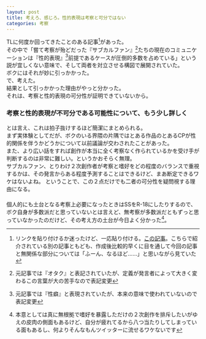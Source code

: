 ```yaml
---
layout: post
title: 考えろ、感じろ。性的表現は考察と可分ではない
categories: 考察
---
```


TLに何度か回ってきたことのある記事[^1]があった。  
その中で「嘗て考察が殆どだった『サブカルファン』[^2]たちの現在のコミュニケーションは『性的表現』[^3]前提であるケースが圧倒的多数を占めている」という説が宜しくない意味で、そして両者を対立させる構図で展開されていた。  
ボクにはそれが妙に引っかかった。  
で、考えた。  
結果として引っかかった理由がやっと分かった。  
それは、考察と性的表現の可分性が証明できていないから。  

### 考察と性的表現が不可分である可能性について、もう少し詳しく
とは言え、これは拍子抜けするほど簡潔にまとめられる。  
まず実体験としてだが、ボクのいる界隈の片隅ではとある作品のとあるCPが性的関係を伴うかどうかについて以前議論が交わされたことがあった。  
また、より広い話をすれば創作が本当に全く考察なく作られているかを受け手が判断するのは非常に難しい。というかおそらく無理。  
サブカルファン、とりわけ２次創作者が考察と嗜好をどの程度のバランスで重視するかは、その発言からある程度予測することはできるけど、まあ断定できるワケはないよね。
ということで、この２点だけでも二者の可分性を疑問視する理由になる。  
　  
個人的にも土台となる考察上必要になったときはSSをR-18にしたりするので、ボク自身が多数派だと思っていないとは言えど、無考察が多数派だともずっと思っていなかったのだけど、その考え方の土台が今日よく分かった[^4]。

[^1]: リンクを貼り付けるか迷ったけど、一応貼り付ける。[この記事](http://www.shukatsu-eat.com/entry/2016/05/15/153758)。こちらで紹介されている別の記事ともども、作成後比較的早くに目を通して今回の記事と無関係な部分については「ふーん、なるほど……」と思いながら見ていた
[^2]: 元記事では『オタク』と表記されていたが、定義が発言者によって大きく変わるこの言葉が大の苦手なので表記変更
[^3]: 元記事では『性癖』と表現されていたが、本来の意味で使われていないので表記変更
[^4]: 本意としては真に無根拠で嗜好を暴露しただけの２次創作を排斥したいがゆえの皮肉の側面もあるけど、自分が疲れてるから八つ当たりしてしまっている面もあるし、何よりそんなもんツイッターに流せるワケないです
